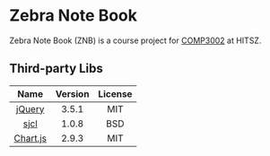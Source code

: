 # Zebra Note Book
Zebra Note Book (ZNB) is a course project for [COMP3002](http://liaoqing.me/comp3002.html) at HITSZ.


## Third-party Libs
|Name|Version|License|
|:-:|:-:|:-:|
|[jQuery](https://github.com/jquery/jquery)|3.5.1|MIT|
|[sjcl](https://github.com/bitwiseshiftleft/sjcl)|1.0.8|BSD|
|[Chart.js](https://github.com/chartjs/Chart.js)|2.9.3|MIT|
